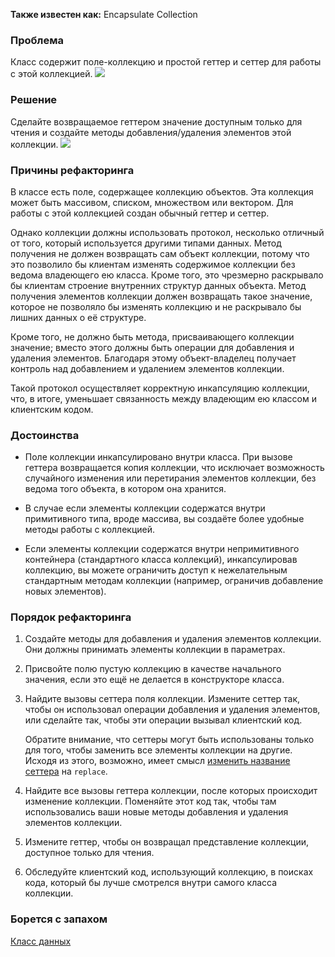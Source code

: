 **Также известен как:** Encapsulate Collection

### Проблема
Класс содержит поле-коллекцию и простой геттер и сеттер для работы с этой коллекцией.
![](images/EC_TRUBLE.png)

### Решение
Сделайте возвращаемое геттером значение доступным только для чтения и создайте методы добавления/удаления элементов этой коллекции.
![](images/EC.png)

### Причины рефакторинга
В классе есть поле, содержащее коллекцию объектов. Эта коллекция может быть массивом, списком, множеством или вектором. Для работы с этой коллекцией создан обычный геттер и сеттер.

Однако коллекции должны использовать протокол, несколько отличный от того, который используется другими типами данных. Метод получения не должен возвращать сам объект коллекции, потому что это позволило бы клиентам изменять содержимое коллекции без ведома владеющего ею класса. Кроме того, это чрезмерно раскрывало бы клиентам строение внутренних структур данных объекта. Метод получения элементов коллекции должен возвращать такое значение, которое не позволяло бы изменять коллекцию и не раскрывало бы лишних данных о её структуре.

Кроме того, не должно быть метода, присваивающего коллекции значение; вместо этого должны быть операции для добавления и удаления элементов. Благодаря этому объект-владелец получает контроль над добавлением и удалением элементов коллекции.

Такой протокол осуществляет корректную инкапсуляцию коллекции, что, в итоге, уменьшает связанность между владеющим ею классом и клиентским кодом.

### Достоинства
- Поле коллекции инкапсулировано внутри класса. При вызове геттера возвращается копия коллекции, что исключает возможность случайного изменения или перетирания элементов коллекции, без ведома того объекта, в котором она хранится.
    
- В случае если элементы коллекции содержатся внутри примитивного типа, вроде массива, вы создаёте более удобные методы работы с коллекцией.
    
- Если элементы коллекции содержатся внутри непримитивного контейнера (стандартного класса коллекций), инкапсулировав коллекцию, вы можете ограничить доступ к нежелательным стандартным методам коллекции (например, ограничив добавление новых элементов).
    

### Порядок рефакторинга
1. Создайте методы для добавления и удаления элементов коллекции. Они должны принимать элементы коллекции в параметрах.
    
2. Присвойте полю пустую коллекцию в качестве начального значения, если это ещё не делается в конструкторе класса.
    
3. Найдите вызовы сеттера поля коллекции. Измените сеттер так, чтобы он использовал операции добавления и удаления элементов, или сделайте так, чтобы эти операции вызывал клиентский код.
    
    Обратите внимание, что сеттеры могут быть использованы только для того, чтобы заменить все элементы коллекции на другие. Исходя из этого, возможно, имеет смысл [изменить название сеттера](https://refactoring.guru/ru/rename-method) на `replace`.
    
4. Найдите все вызовы геттера коллекции, после которых происходит изменение коллекции. Поменяйте этот код так, чтобы там использовались ваши новые методы добавления и удаления элементов коллекции.
    
5. Измените геттер, чтобы он возвращал представление коллекции, доступное только для чтения.
    
6. Обследуйте клиентский код, использующий коллекцию, в поисках кода, который бы лучше смотрелся внутри самого класса коллекции.

### Борется с запахом
[Класс данных](https://refactoring.guru/ru/smells/data-class)